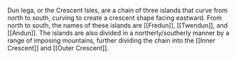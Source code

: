 Dun Iega, or the Crescent Isles, are a chain of three islands that curve from north to south, curving to create a crescent shape facing eastward. From north to south, the names of these islands are [[Fredun]], [[Twendun]], and [[Andun]]. The islands are also divided in a northerly/southerly manner by a range of imposing mountains, further dividing the chain into the [[Inner Crescent]] and [[Outer Crescent]].